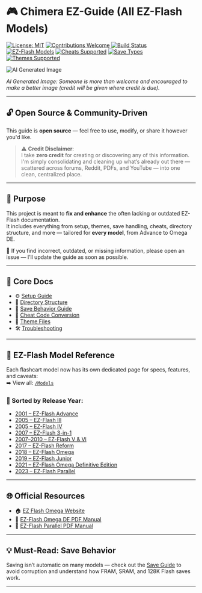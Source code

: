 # 🎮 Chimera EZ-Guide (All EZ-Flash Models)

[![License: MIT](https://img.shields.io/badge/license-MIT-blue.svg)](LICENSE)
[![Contributions Welcome](https://img.shields.io/badge/contributions-welcome-brightgreen.svg)](../../issues)
[![Build Status](https://img.shields.io/badge/status-WIP-yellow.svg)]()
[![EZ-Flash Models](https://img.shields.io/badge/models-EZ--Flash--All-blueviolet)](./Models)
[![Cheats Supported](https://img.shields.io/badge/Cheats-Supported-red)](./Cheats.md)
[![Save Types](https://img.shields.io/badge/Save%20Types-SRAM%2C%20FRAM%2C%20Flash128k-orange)](./Save.md)
[![Themes Supported](https://img.shields.io/badge/Themes-Supported-blue)](./Theme%20Files.md)

![AI Generated Image](https://preview.redd.it/ez-flash-guide-wip-v0-ya233huuec5f1.png?width=640&crop=smart&auto=webp&s=8034efe09c23aedec139a7fa365e29e96434239e)

*AI Generated Image: Someone is more than welcome and encouraged to make a better image (credit will be given where credit is due).*

---

## 🔓 Open Source & Community-Driven

This guide is **open source** — feel free to use, modify, or share it however you'd like.

> ⚠️ **Credit Disclaimer**:  
> I take **zero credit** for creating or discovering any of this information.  
> I'm simply consolidating and cleaning up what’s already out there — scattered across forums, Reddit, PDFs, and YouTube — into one clean, centralized place.

---

## 📘 Purpose

This project is meant to **fix and enhance** the often lacking or outdated EZ-Flash documentation.  
It includes everything from setup, themes, save handling, cheats, directory structure, and more — tailored for **every model**, from Advance to Omega DE.

💬 If you find incorrect, outdated, or missing information, please open an issue — I’ll update the guide as soon as possible.

---

## 🧱 Core Docs

- ⚙️ [Setup Guide](./Setup.md)  
- 📁 [Directory Structure](./Directory%20Structure.md)  
- 💾 [Save Behavior Guide](./Save.md)  
- 🧪 [Cheat Code Conversion](./Cheats.md)  
- 🎨 [Theme Files](./Theme%20Files.md)  
- 🛠️ [Troubleshooting](./Troubleshooting.md)

---

## 🧭 EZ-Flash Model Reference

Each flashcart model now has its own dedicated page for specs, features, and caveats:  
➡️ View all: [`/Models`](./Models)

### 🔢 Sorted by Release Year:
- [2001 – EZ-Flash Advance](./Models/%5B2001%5D%20EZ-Flash%20Advance.md)
- [2005 – EZ-Flash III](./Models/%5B2005%5D%20EZ-Flash%20III.md)
- [2005 – EZ-Flash IV](./Models/%5B2005%5D%20EZ-Flash%20IV.md)
- [2007 – EZ-Flash 3-in-1](./Models/%5B2007%5D%20EZ-Flash%203in1.md)
- [2007–2010 – EZ-Flash V & Vi](./Models/%5B2007-2010%5D%20EZ-Flash%20V%20%26%20Vi.md)
- [2017 – EZ-Flash Reform](./Models/%5B2017%5D%20EZ-Flash%20Reform.md)
- [2018 – EZ-Flash Omega](./Models/%5B2018%5D%20EZ-Flash%20Omega.md)
- [2019 – EZ-Flash Junior](./Models/%5B2019%5D%20EZ-Flash%20Junior.md)
- [2021 – EZ-Flash Omega Definitive Edition](./Models/%5B2021%5D%20EZ-Flash%20Omega%20Definitive%20Edition.md)
- [2023 – EZ-Flash Parallel](https://github.com/ChimeraGaming/GBA-EZ-Flash-2025-Guide/blob/main/Models/%5BNot%20Yet%20Released%5D%20EZ-Flash%20Parallel.md)

---

## 🌐 Official Resources

- 🏠 [EZ Flash Omega Website](https://www.ezflashomega.com/)
- 📑 [EZ-Flash Omega DE PDF Manual](https://www.ezflash.cn/omegade-en.pdf)
- 📄 [EZ-Flash Parallel PDF Manual](https://www.ezflash.cn/zip/EZP_E.pdf)

---

## 💡 Must-Read: Save Behavior

Saving isn’t automatic on many models — check out the [Save Guide](./Save.md) to avoid corruption and understand how FRAM, SRAM, and 128K Flash saves work.

---
